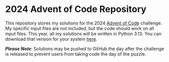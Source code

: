 # 2024 Advent of Code Repository
This repository stores my solutions for the 2024 [Advent of Code](https://adventofcode.com/)
challenge. My specific input files are not included, but the code should
work on all input files. This year, all my solutions will be written in Python 3.13.
You can download that version for your system [here](https://www.python.org/).

__*Please Note*__: Solutions may be pushed to GitHub the day after the challenge is released
to prevent users from taking code the day of the puzzle.